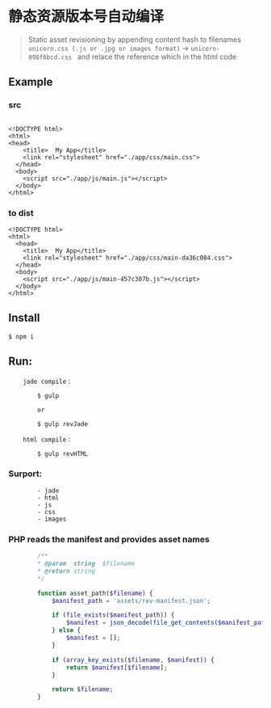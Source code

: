 # 静态资源版本号自动编译 

> Static asset revisioning by appending content hash to filenames
`unicorn.css (.js or .jpg or images format)` → `unicorn-098f6bcd.css ` and relace the reference which in the html code


## Example

### src

```html+jinja

<!DOCTYPE html>
<html>
<head>
    <title>  My App</title>
    <link rel="stylesheet" href="./app/css/main.css">
  </head>
  <body>
    <script src="./app/js/main.js"></script>
  </body>
</html>
```


### to dist

```html+jinja
<!DOCTYPE html>
<html>
  <head>
    <title>  My App</title>
    <link rel="stylesheet" href="./app/css/main-da36c084.css">
  </head>
  <body>
    <script src="./app/js/main-457c307b.js"></script>
  </body>
</html>
```


## Install

```
$ npm i
```

## Run:

```
    jade compile：

        $ gulp 
        
        or  
        
        $ gulp revJade

    html compile：

        $ gulp revHTML

```

### Surport:

```
        - jade
        - html
        - js
        - css
        - images
```
### PHP reads the manifest and provides asset names

```php
        /**
        * @param  string  $filename
        * @return string
        */

        function asset_path($filename) {
            $manifest_path = 'assets/rev-manifest.json';

            if (file_exists($manifest_path)) {
                $manifest = json_decode(file_get_contents($manifest_path), TRUE);
            } else {
                $manifest = [];
            }

            if (array_key_exists($filename, $manifest)) {
                return $manifest[$filename];
            }

            return $filename;
        }



    

